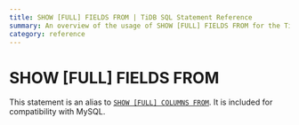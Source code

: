 ```yaml
---
title: SHOW [FULL] FIELDS FROM | TiDB SQL Statement Reference 
summary: An overview of the usage of SHOW [FULL] FIELDS FROM for the TiDB database.
category: reference
---
```


# SHOW [FULL] FIELDS FROM

This statement is an alias to [`SHOW [FULL] COLUMNS FROM`](reference/sql/statements/show-columns-from.md). It is included for compatibility with MySQL.
